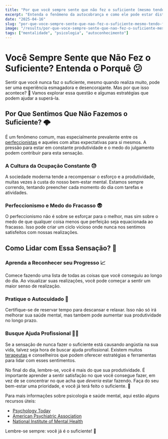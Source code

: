 ```yaml
---
title: "Por que você sempre sente que não fez o suficiente (mesmo tendo feito muito)"
excerpt: "Entenda o fenômeno da autocobrança e como ele pode estar distorcendo sua percepção de valor e conquista."
date: "2025-04-16"
slug: "por-que-voce-sempre-sente-que-nao-fez-o-suficiente-mesmo-tendo-feito-muito"
image: "/results/por-que-voce-sempre-sente-que-nao-fez-o-suficiente-mesmo-tendo-feito-muito.webp"
tags: ["mentalidade", "psicologia", "autoconhecimento"]
---
```


# Você Sempre Sente que Não Fez o Suficiente? Entenda o Porquê 😕

Sentir que você nunca faz o suficiente, mesmo quando realiza muito, pode ser uma experiência esmagadora e desencorajante. Mas por que isso acontece? 🤔 Vamos explorar essa questão e algumas estratégias que podem ajudar a superá-la.

## Por Que Sentimos Que Não Fazemos o Suficiente? 🌩️

É um fenômeno comum, mas especialmente prevalente entre os [perfeccionistas](https://www.psychologytoday.com/us/basics/perfectionism) e aqueles com altas expectativas para si mesmos. A pressão para estar em constante produtividade e o medo do julgamento podem contribuir para esta sensação.

### A Cultura da Ocupação Constante 😓

A sociedade moderna tende a recompensar o esforço e a produtividade, muitas vezes à custa do nosso bem-estar mental. Estamos sempre correndo, tentando preencher cada momento do dia com tarefas e atividades. 

### Perfeccionismo e Medo do Fracasso 😨

O perfeccionismo não é sobre se esforçar para o melhor, mas sim sobre o medo de que qualquer coisa menos que perfeição seja equacionada ao fracasso. Isso pode criar um ciclo vicioso onde nunca nos sentimos satisfeitos com nossas realizações. 

## Como Lidar com Essa Sensação? 🌈

### Aprenda a Reconhecer seu Progresso 📈

Comece fazendo uma lista de todas as coisas que você conseguiu ao longo do dia. Ao visualizar suas realizações, você pode começar a sentir um maior senso de realização.

### Pratique o Autocuidado 💆

Certifique-se de reservar tempo para descansar e relaxar. Isso não só irá melhorar sua saúde mental, mas tambem pode aumentar sua produtividade no longo prazo.

### Busque Ajuda Profissional 👩‍⚕️

Se a sensação de nunca fazer o suficiente está causando angústia na sua vida, talvez seja hora de buscar ajuda profissional. Existem muitos [terapeutas](https://www.psychologytoday.com/us/therapists) e conselheiros que podem oferecer estratégias e ferramentas para lidar com esses sentimentos.

No final do dia, lembre-se, você é mais do que sua produtividade. É importante aprender a sentir satisfação no que você consegue fazer, em vez de se concentrar no que acha que *deveria* estar fazendo. Faça do seu bem-estar uma prioridade, e você já terá feito o suficiente. 🌟

Para mais informações sobre psicologia e saúde mental, aqui estão alguns recursos úteis:

- [Psychology Today](https://www.psychologytoday.com/)
- [American Psychiatric Association](https://www.psychiatry.org/)
- [National Institute of Mental Health](https://www.nimh.nih.gov/index.shtml)

Lembre-se sempre: você já é o suficiente! 🌼

